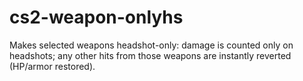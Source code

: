 # cs2-weapon-onlyhs
Makes selected weapons headshot-only: damage is counted only on headshots; any other hits from those weapons are instantly reverted (HP/armor restored).
